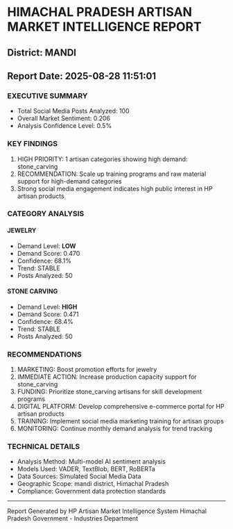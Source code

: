 # HIMACHAL PRADESH ARTISAN MARKET INTELLIGENCE REPORT
## District: MANDI
## Report Date: 2025-08-28 11:51:01

### EXECUTIVE SUMMARY
- Total Social Media Posts Analyzed: 100
- Overall Market Sentiment: 0.206
- Analysis Confidence Level: 0.5%

### KEY FINDINGS
1. HIGH PRIORITY: 1 artisan categories showing high demand: stone_carving
2. RECOMMENDATION: Scale up training programs and raw material support for high-demand categories
3. Strong social media engagement indicates high public interest in HP artisan products

### CATEGORY ANALYSIS

#### JEWELRY
- Demand Level: **LOW**
- Demand Score: 0.470
- Confidence: 68.1%
- Trend: STABLE
- Posts Analyzed: 50

#### STONE CARVING
- Demand Level: **HIGH**
- Demand Score: 0.471
- Confidence: 68.4%
- Trend: STABLE
- Posts Analyzed: 50

### RECOMMENDATIONS
1. MARKETING: Boost promotion efforts for jewelry
2. IMMEDIATE ACTION: Increase production capacity support for stone_carving
3. FUNDING: Prioritize stone_carving artisans for skill development programs
4. DIGITAL PLATFORM: Develop comprehensive e-commerce portal for HP artisan products
5. TRAINING: Implement social media marketing training for artisan groups
6. MONITORING: Continue monthly demand analysis for trend tracking

### TECHNICAL DETAILS
- Analysis Method: Multi-model AI sentiment analysis
- Models Used: VADER, TextBlob, BERT, RoBERTa
- Data Sources: Simulated Social Media Data
- Geographic Scope: mandi district, Himachal Pradesh
- Compliance: Government data protection standards

---
Report Generated by HP Artisan Market Intelligence System
Himachal Pradesh Government - Industries Department
